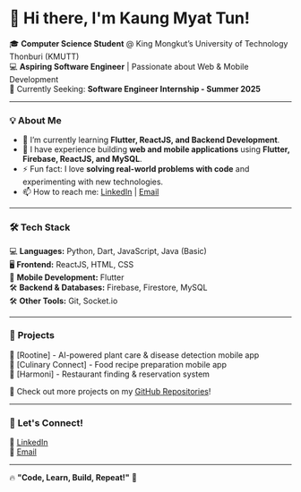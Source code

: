# 👋 Hi there, I'm Kaung Myat Tun!  

🎓 **Computer Science Student** @ King Mongkut’s University of Technology Thonburi (KMUTT)  
💻 **Aspiring Software Engineer** | Passionate about Web & Mobile Development  
🚀 Currently Seeking: **Software Engineer Internship - Summer 2025**  

---

### 💡 **About Me**  
- 🌱 I’m currently learning **Flutter, ReactJS, and Backend Development**.  
- 🔭 I have experience building **web and mobile applications** using **Flutter, Firebase, ReactJS, and MySQL**.  
- ⚡ Fun fact: I love **solving real-world problems with code** and experimenting with new technologies.  
- 📫 How to reach me: [LinkedIn](https://www.linkedin.com/in/kaungkaung-myat-8a5b5915a) | [Email](mailto:kaungmyatun19@gmail.com)  

---

### 🛠️ **Tech Stack**
💻 **Languages:** Python, Dart, JavaScript, Java (Basic)  
🖥️ **Frontend:** ReactJS, HTML, CSS  
📱 **Mobile Development:** Flutter  
🛠️ **Backend & Databases:** Firebase, Firestore, MySQL  
🛠️ **Other Tools:** Git, Socket.io  

---

### 📌 **Projects**
🔹 [Rootine] - AI-powered plant care & disease detection mobile app  
🔹 [Culinary Connect] - Food recipe preparation mobile app  
🔹 [Harmoni] - Restaurant finding & reservation system  

🔗 Check out more projects on my [GitHub Repositories](https://github.com/Jeff191997)!  

---

### 🤝 **Let's Connect!**  
🔗 [LinkedIn](https://www.linkedin.com/in/kaungkaung-myat-8a5b5915a)  
📧 [Email](mailto:kaungmyatun19@gmail.com)  

---

🔥 **"Code, Learn, Build, Repeat!"** 🚀  
